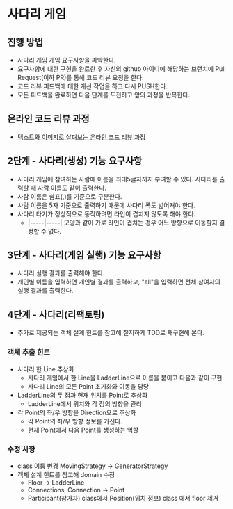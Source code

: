 # 사다리 게임
## 진행 방법
* 사다리 게임 게임 요구사항을 파악한다.
* 요구사항에 대한 구현을 완료한 후 자신의 github 아이디에 해당하는 브랜치에 Pull Request(이하 PR)를 통해 코드 리뷰 요청을 한다.
* 코드 리뷰 피드백에 대한 개선 작업을 하고 다시 PUSH한다.
* 모든 피드백을 완료하면 다음 단계를 도전하고 앞의 과정을 반복한다.

## 온라인 코드 리뷰 과정
* [텍스트와 이미지로 살펴보는 온라인 코드 리뷰 과정](https://github.com/nextstep-step/nextstep-docs/tree/master/codereview)

## 2단계 - 사다리(생성) 기능 요구사항
* 사다리 게임에 참여하는 사람에 이름을 최대5글자까지 부여할 수 있다. 사다리를 출력할 때 사람 이름도 같이 출력한다.
* 사람 이름은 쉼표(,)를 기준으로 구분한다.
* 사람 이름을 5자 기준으로 출력하기 때문에 사다리 폭도 넓어져야 한다.
* 사다리 타기가 정상적으로 동작하려면 라인이 겹치지 않도록 해야 한다.
  * |-----|-----| 모양과 같이 가로 라인이 겹치는 경우 어느 방향으로 이동할지 결정할 수 없다.

## 3단계 - 사다리(게임 실행) 기능 요구사항 
* 사다리 실행 결과를 출력해야 한다.
* 개인별 이름을 입력하면 개인별 결과를 출력하고, "all"을 입력하면 전체 참여자의 실행 결과를 출력한다.

## 4단계 - 사다리(리팩토링)
* 추가로 제공되는 객체 설계 힌트를 참고해 철저하게 TDD로 재구현해 본다.
### 객체 추출 힌트
* 사다리 한 Line 추상화
  * 사다리 게임에서 한 Line을 LadderLine으로 이름을 붙이고 다음과 같이 구현
  * 사다리 Line의 모든 Point 초기화와 이동을 담당
* LadderLine의 두 점과 현재 위치를 Point로 추상화
  * LadderLine에서 위치와 각 점의 방향을 관리
* 각 Point의 좌/우 방향을 Direction으로 추상화
  * 각 Point의 좌/우 방향 정보를 가진다.
  * 현재 Point에서 다음 Point를 생성하는 역할
### 수정 사항
* class 이름 변경 MovingStrategy -> GeneratorStrategy
* 객체 설계 힌트를 참고해 domain 수정
  *  Floor -> LadderLine
  * Connections, Connection -> Point
  * Participant(참가자) class에서 Position(위치 정보) class 에서 floor 제거
